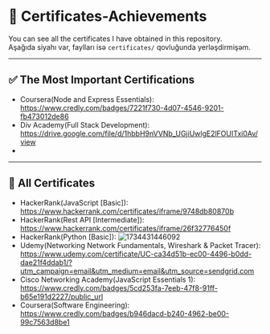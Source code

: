 # 📜 Certificates-Achievements
You can see all the certificates I have obtained in this repository.  
Aşağıda siyahı var, faylları isə `certificates/` qovluğunda yerləşdirmişəm.  

---

## ✅ The Most Important Certifications
- Coursera(Node and Express Essentials): https://www.credly.com/badges/7221f730-4d07-4546-9201-fb473012de86
- Div Academy(Full Stack Development): https://drive.google.com/file/d/1hbbH9nVVNb_UGjiUwlgE2lFOUITxi0Av/view
- 

---


## 📂 All Certificates
- HackerRank(JavaScript [Basic]): https://www.hackerrank.com/certificates/iframe/9748db80870b
- HackerRank(Rest API [Intermediate]): https://www.hackerrank.com/certificates/iframe/26f32776450f
- HackerRank(Python [Basic]): ![1734431446092](https://github.com/user-attachments/assets/a93a80fa-e92a-440d-8d91-380b040b7631)
- Udemy(Networking  Network Fundamentals, Wireshark & Packet Tracer): https://www.udemy.com/certificate/UC-ca34d51b-ec00-4496-b0dd-dae21f4ddab1/?utm_campaign=email&utm_medium=email&utm_source=sendgrid.com
- Cisco Networking Academy(JavaScript Essentials 1): https://www.credly.com/badges/5cd253fa-7eeb-47f8-91ff-b65e191d2227/public_url
- Coursera(Software Engineering): https://www.credly.com/badges/b946dacd-b240-4962-be00-99c7563d8be1
